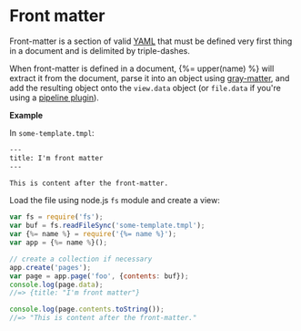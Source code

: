 # Front matter

Front-matter is a section of valid [YAML](#YAML) that must be defined very first thing in a document and is delimited by triple-dashes.

When front-matter is defined in a document, {%= upper(name) %} will extract it from the document, parse it into an object using [gray-matter](https://github.com/jonschlinkert/gray-matter), and add the resulting object onto the `view.data` object (or `file.data` if you're using a [pipeline plugin](docs/pipeline-plugins.md)).

**Example**

In `some-template.tmpl`:

```handlebars
---
title: I'm front matter
---

This is content after the front-matter.
```

Load the file using node.js `fs` module and create a view:

```js
var fs = require('fs');
var buf = fs.readFileSync('some-template.tmpl');
var {%= name %} = require('{%= name %}');
var app = {%= name %}();

// create a collection if necessary
app.create('pages');
var page = app.page('foo', {contents: buf});
console.log(page.data);
//=> {title: "I'm front matter"}

console.log(page.contents.toString());
//=> "This is content after the front-matter."
```
